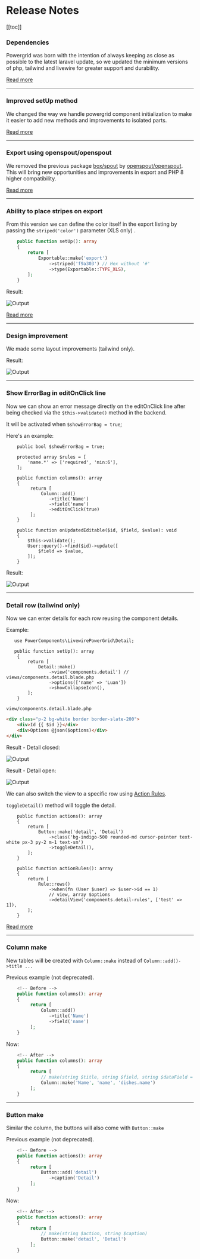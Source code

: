 # Release Notes

[[toc]]

### Dependencies

Powergrid was born with the intention of always keeping as close as possible to the latest laravel update, so we updated the minimum versions of php, tailwind and livewire for greater support and durability.

[Read more](upgrade-guide?id=dependency-upgrades)

---

### Improved setUp method

We changed the way we handle powergrid component initialization to make it easier to add new methods and improvements to isolated parts.

[Read more](../table/features-setup?id=features-setup)

---

### Export using openspout/openspout

We removed the previous package [box/spout](https://github.com/box/spout) by [openspout/openspout](https://github.com/openspout/openspout). 
This will bring new opportunities and improvements in export and PHP 8 higher compatibility.

[Read more](https://github.com/openspout/openspout#copyright-and-license)

---

### Ability to place stripes on export

From this version we can define the color itself in the export listing by passing the `striped('color')` parameter (XLS only) .

```php
    public function setUp(): array
    {       
        return [
            Exportable::make('export')
                ->striped('f9a303') // Hex without '#'
                ->type(Exportable::TYPE_XLS),
        ];
    }
```

Result:

![Output](/_media/examples/features/striped.png)

[Read more](../table/features-setup?id=striped)

---

### Design improvement

We made some layout improvements (tailwind only).

Result:

![Output](/_media/examples/features/new-layout.png)

---

### Show ErrorBag in editOnClick line

Now we can show an error message directly on the editOnClick line after being checked
via the `$this->validate()` method in the backend.

It will be activated when `$showErrorBag = true`;

Here's an example:

```php{1,4,13}
    public bool $showErrorBag = true;

    protected array $rules = [
        'name.*' => ['required', 'min:6'],
    ];
    
    public function columns(): array
    {
         return [
             Column::add()
                ->title('Name')
                ->field('name')
                ->editOnClick(true)
         ];
    }

    public function onUpdatedEditable($id, $field, $value): void
    {
        $this->validate();
        User::query()->find($id)->update([
            $field => $value,
        ]);
    }

```

Result:

![Output](/_media/examples/features/validation.png)

---

### Detail row (tailwind only)

Now we can enter details for each row reusing the component details.

Example:
```php{6-9}
   use PowerComponents\LivewirePowerGrid\Detail;

   public function setUp(): array
    {
        return [
            Detail::make()
                ->view('components.detail') // views/components.detail.blade.php
                ->options(['name' => 'Luan'])
                ->showCollapseIcon(),
        ];
    }
```
`view/components.detail.blade.php`
```html
<div class="p-2 bg-white border border-slate-200">
    <div>Id {{ $id }}</div>
    <div>Options @json($options)</div>
</div>
```

Result - Detail closed:

![Output](/_media/examples/features/detail-row-close.png)

Result - Detail open:

![Output](/_media/examples/features/detail-row-open.png)

We can also switch the view to a specific row using [Action Rules](../table/action-rules?id=action-rules).

`toggleDetail()` method will toggle the detail.

```php{6,16}
    public function actions(): array
    {
        return [
            Button::make('detail', 'Detail')
                ->class('bg-indigo-500 rounded-md cursor-pointer text-white px-3 py-2 m-1 text-sm')
                ->toggleDetail(),
        ];
    }

    public function actionRules(): array
    {
        return [
            Rule::rows()
                ->when(fn (User $user) => $user->id == 1)
                // view, array $options
                ->detailView('components.detail-rules', ['test' => 1]),
        ];
    }

```

[Read more](release-notes.html#dependencies)

---

### Column make

New tables will be created with `Column::make` instead of `Column::add()->title ...`

Previous example (not deprecated).
```php
    <!-- Before -->
    public function columns(): array
    {
         return [
             Column::add()
                ->title('Name')
                ->field('name')
         ];
    }
```
Now:
```php
    <!-- After -->
    public function columns(): array
    {
         return [
             // make(string $title, string $field, string $dataField = '')
             Column::make('Name', 'name', 'dishes.name')
         ];
    }
```

---

### Button make

Similar the column, the buttons will also come with `Button::make`

Previous example (not deprecated).
```php
    <!-- Before -->
    public function actions(): array
    {
         return [
             Button::add('detail')
                ->caption('Detail')
         ];
    }
```
Now:
```php
    <!-- After -->
    public function actions(): array
    {
         return [
             // make(string $action, string $caption)
             Button::make('detail', 'Detail')
         ];
    }
```

